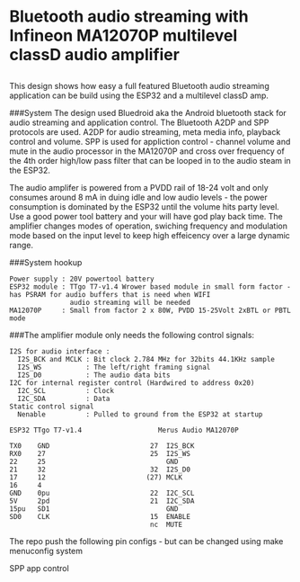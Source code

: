 # Bluetooth audio streaming with Infineon MA12070P multilevel classD audio amplifier
##
This design shows how easy a full featured Bluetooth audio streaming application can be build 
using the ESP32 and a multilevel classD amp. 

###System
The design used Bluedroid aka the Android bluetooth stack for audio streaming and application control. 
The Bluetooth A2DP and SPP protocols are used. A2DP for audio streaming, meta media info, playback control 
and volume. SPP is used for appliction control - channel volume and mute in the audio processor in the MA12070P 
and cross over frequency of the 4th order high/low pass filter that can be looped in to the audio steam in 
the ESP32. 

The audio amplifer is powered from a PVDD rail of 18-24 volt and only consumes around 8 mA in duing idle and low audio 
levels - the power consumption is dominated by the ESP32 until the volume hits party level. Use a good power tool battery and
your will have god play back time. 
The amplifier changes modes of operation, swiching frequency and modulation mode based on the input level to 
keep high effeicency over a large dynamic range.

###System hookup 
```
Power supply : 20V powertool battery 
ESP32 module : TTgo T7-v1.4 Wrower based module in small form factor - has PSRAM for audio buffers that is need when WIFI 
               audio streaming will be needed
MA12070P     : Small from factor 2 x 80W, PVDD 15-25Volt 2xBTL or PBTL mode
```

###The amplifier module only needs the following control signals:
```
I2S for audio interface : 
  I2S_BCK and MCLK : Bit clock 2.784 MHz for 32bits 44.1KHz sample 
  I2S_WS           : The left/right framing signal 
  I2S_D0           : The audio data bits
I2C for internal register control (Hardwired to address 0x20)
  I2C_SCL          : Clock        
  I2C_SDA          : Data
Static control signal  
  Nenable          : Pulled to ground from the ESP32 at startup 
```

```
ESP32 TTgo T7-v1.4                   Merus Audio MA12070P 

TX0    GND                         27  I2S_BCK
RX0    27                          25  I2S_WS
22     25                              GND
21     32                          32  I2S_D0
17     12                         (27) MCLK 
16     4                               
GND    0pu                         22  I2C_SCL
5V     2pd                         21  I2C_SDA  
15pu   SD1                             GND   
SD0    CLK                         15  ENABLE  
                                   nc  MUTE 
```
The repo push the following pin configs - but can be changed using make menuconfig system 



SPP app control 



